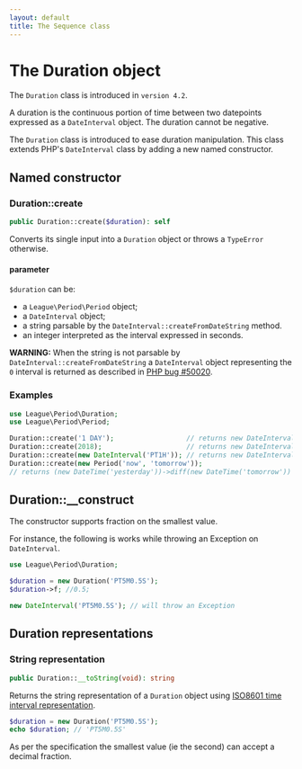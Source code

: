 ```yaml
---
layout: default
title: The Sequence class
---
```


# The Duration object

<p class="message-info">The <code>Duration</code> class is introduced in <code>version 4.2</code>.</p>

A duration is the continuous portion of time between two datepoints expressed as a `DateInterval` object. The duration cannot be negative.

The `Duration` class is introduced to ease duration manipulation. This class extends PHP's `DateInterval` class by adding a new named constructor.

## Named constructor

### Duration::create

~~~php
public Duration::create($duration): self
~~~

Converts its single input into a `Duration` object or throws a `TypeError` otherwise.

#### parameter

`$duration` can be:

- a `League\Period\Period` object;
- a `DateInterval` object;
- a string parsable by the `DateInterval::createFromDateString` method.
- an integer interpreted as the interval expressed in seconds.

<p class="message-warning"><strong>WARNING:</strong> When the string is not parsable by <code>DateInterval::createFromDateString</code> a <code>DateInterval</code> object representing the <code>0</code> interval is returned as described in <a href="https://bugs.php.net/bug.php?id=50020">PHP bug #50020</a>.</p>

### Examples

~~~php
use League\Period\Duration;
use League\Period\Period;

Duration::create('1 DAY');                  // returns new DateInterval('P1D')
Duration::create(2018);                     // returns new DateInterval('PT2018S')
Duration::create(new DateInterval('PT1H')); // returns new DateInterval('PT1H')
Duration::create(new Period('now', 'tomorrow'));
// returns (new DateTime('yesterday'))->diff(new DateTime('tomorrow'))
~~~

## Duration::__construct

The constructor supports fraction on the smallest value.

For instance, the following is works while throwing an Exception on `DateInterval`.

~~~php
use League\Period\Duration;

$duration = new Duration('PT5M0.5S');
$duration->f; //0.5;

new DateInterval('PT5M0.5S'); // will throw an Exception
~~~

## Duration representations

### String representation

~~~php
public Duration::__toString(void): string
~~~

Returns the string representation of a `Duration` object using [ISO8601 time interval representation](http://en.wikipedia.org/wiki/ISO_8601#Durations).

~~~php
$duration = new Duration('PT5M0.5S');
echo $duration; // 'PT5M0.5S'
~~~

As per the specification the smallest value (ie the second) can accept a decimal fraction.